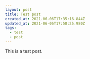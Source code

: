 ```yaml
---
layout: post
title: Test post
created_at: 2021-06-06T17:35:16.844Z
updated_at: 2021-06-06T17:58:25.980Z
tags:
  - test
  - post
---
```

This is a test post.
